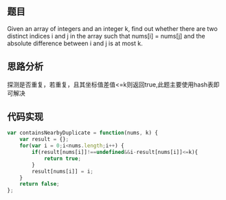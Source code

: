 ## 题目
Given an array of integers and an integer k, find out whether there are two distinct indices i and j in the array such that nums[i] = nums[j] and the absolute difference between i and j is at most k.

## 思路分析
探测是否重复，若重复，且其坐标值差值<=k则返回true,此题主要使用hash表即可解决

## 代码实现
``` javascript
var containsNearbyDuplicate = function(nums, k) {
    var result = {};
    for(var i = 0;i<nums.length;i++) {
        if(result[nums[i]]!==undefined&&i-result[nums[i]]<=k){
            return true;
        }
        result[nums[i]] = i;
    }
    return false;
};
```
